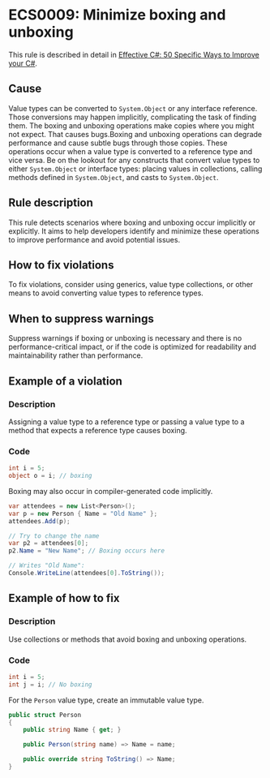 # ECS0009: Minimize boxing and unboxing

This rule is described in detail in [Effective C#: 50 Specific Ways to Improve your C#](https://www.oreilly.com/library/view/effective-c-50/9780134579290/).

## Cause

Value types can be converted to `System.Object` or any interface reference. Those conversions may happen implicitly, complicating the task of finding them. The boxing and unboxing operations make copies where you might not expect. That causes bugs.Boxing and unboxing operations can degrade performance and cause subtle bugs through those copies. These operations occur when a value type is converted to a reference type and vice versa. Be on the lookout for any constructs that convert value types to either `System.Object` or interface types: placing values in collections, calling methods defined in `System.Object`, and casts to `System.Object`.

## Rule description

This rule detects scenarios where boxing and unboxing occur implicitly or explicitly. It aims to help developers identify and minimize these operations to improve performance and avoid potential issues.

## How to fix violations

To fix violations, consider using generics, value type collections, or other means to avoid converting value types to reference types.

## When to suppress warnings

Suppress warnings if boxing or unboxing is necessary and there is no performance-critical impact, or if the code is optimized for readability and maintainability rather than performance.

## Example of a violation



### Description

Assigning a value type to a reference type or passing a value type to a method that expects a reference type causes boxing.

### Code

```csharp
int i = 5;
object o = i; // boxing
```

Boxing may also occur in compiler-generated code implicitly.

```csharp
var attendees = new List<Person>();
var p = new Person { Name = "Old Name" };
attendees.Add(p);

// Try to change the name
var p2 = attendees[0];
p2.Name = "New Name"; // Boxing occurs here

// Writes "Old Name":
Console.WriteLine(attendees[0].ToString());
```

## Example of how to fix

### Description

Use collections or methods that avoid boxing and unboxing operations.

### Code

```csharp
int i = 5;
int j = i; // No boxing
```

For the `Person` value type, create an immutable value type.

```csharp
public struct Person
{
    public string Name { get; }

    public Person(string name) => Name = name;

    public override string ToString() => Name;
}
```